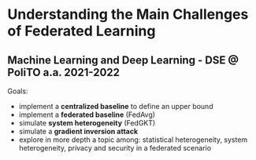 # Understanding the Main Challenges of Federated Learning
## Machine Learning and Deep Learning - DSE @ PoliTO a.a. 2021-2022
Goals:
* implement a **centralized baseline** to define an upper bound
* implement a **federated baseline** (FedAvg)
* simulate **system heterogeneity** (FedGKT)
* simulate a **gradient inversion attack**
* explore in more depth a topic among: statistical heterogeneity, system heterogeneity, privacy and security in a federated scenario
